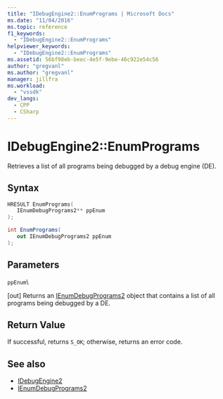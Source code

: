 ```yaml
---
title: "IDebugEngine2::EnumPrograms | Microsoft Docs"
ms.date: "11/04/2016"
ms.topic: reference
f1_keywords:
  - "IDebugEngine2::EnumPrograms"
helpviewer_keywords:
  - "IDebugEngine2::EnumPrograms"
ms.assetid: 56bf98eb-beec-4e5f-9ebe-46c922e54c56
author: "gregvanl"
ms.author: "gregvanl"
manager: jillfra
ms.workload:
  - "vssdk"
dev_langs:
  - CPP
  - CSharp
---
```

# IDebugEngine2::EnumPrograms
Retrieves a list of all programs being debugged by a debug engine (DE).

## Syntax

```cpp
HRESULT EnumPrograms( 
   IEnumDebugPrograms2** ppEnum
);
```

```csharp
int EnumPrograms( 
   out IEnumDebugPrograms2 ppEnum
);
```

## Parameters
 `ppEnum`\

 [out] Returns an [IEnumDebugPrograms2](../../../extensibility/debugger/reference/ienumdebugprograms2.md) object that contains a list of all programs being debugged by a DE.

## Return Value
 If successful, returns `S_OK`; otherwise, returns an error code.

## See also
- [IDebugEngine2](../../../extensibility/debugger/reference/idebugengine2.md)
- [IEnumDebugPrograms2](../../../extensibility/debugger/reference/ienumdebugprograms2.md)